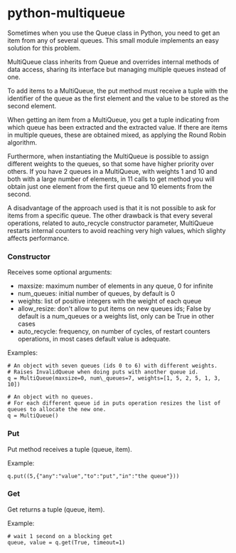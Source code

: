 python-multiqueue
=================

Sometimes when you use the Queue class in Python, you need to get an item from any of several queues.
This small module implements an easy solution for this problem.

MultiQueue class inherits from Queue and overrides internal methods of data access, 
sharing its interface but managing multiple queues instead of one.

To add items to a MultiQueue, the put method must receive a tuple with the identifier of the queue as the first element and the value to be stored as the second element.

When getting an item from a MultiQueue, you get a tuple indicating from which queue has been extracted and the extracted value.
If there are items in multiple queues, these are obtained mixed, as applying the Round Robin algorithm.

Furthermore, when instantiating the MultiQueue is possible to assign different weights to the queues, so that some have higher priority over others. 
If you have 2 queues in a MultiQueue, with weights 1 and 10 and both with a large number of elements, in 11 calls to get method you will obtain just one element from the first queue and 10 elements from the second.

A disadvantage of the approach used is that it is not possible to ask for items from a specific queue.
The other drawback is that every several operations, related to auto\_recycle constructor parameter, 
MultiQueue restarts internal counters to avoid reaching very high values, which slighty affects performance.

### Constructor ###
Receives some optional arguments:
- maxsize: maximum number of elements in any queue, 0 for infinite
- num\_queues: initial number of queues, by default is 0
- weights: list of positive integers with the weight of each queue
- allow\_resize: don't allow to put items on new queues ids; False by default is a num\_queues or a weights list, only can be True in other cases 
- auto\_recycle: frequency, on number of cycles, of restart counters operations, in most cases default value is adequate.

Examples:
    
    # An object with seven queues (ids 0 to 6) with different weights. 
    # Raises InvalidQueue when doing puts with another queue id.
    q = MultiQueue(maxsize=0, num\_queues=7, weights=[1, 5, 2, 5, 1, 3, 10])
    
    # An object with no queues. 
    # For each different queue id in puts operation resizes the list of queues to allocate the new one.
    q = MultiQueue()

### Put ###
Put method receives a tuple (queue, item).

Example:

    q.put((5,{"any":"value","to":"put","in":"the queue"}))
    
### Get ###
Get returns a tuple (queue, item).

Example:

    # wait 1 second on a blocking get
    queue, value = q.get(True, timeout=1)
